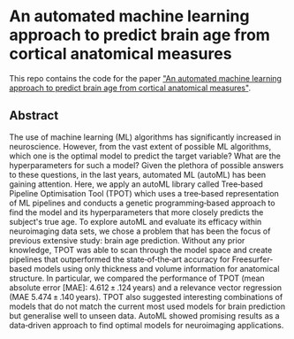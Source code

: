 # An automated machine learning approach to predict brain age from cortical anatomical measures

This repo contains the code for the paper ["An automated machine learning approach to predict brain age from cortical anatomical measures"](https://onlinelibrary.wiley.com/doi/full/10.1002/hbm.25028).

## Abstract
The use of machine learning (ML) algorithms has significantly increased in neuroscience. However, from the vast extent of possible ML algorithms, which one is the optimal model to predict the target variable? What are the hyperparameters for such a model? Given the plethora of possible answers to these questions, in the last years, automated ML (autoML) has been gaining attention. Here, we apply an autoML library called Tree‐based Pipeline Optimisation Tool (TPOT) which uses a tree‐based representation of ML pipelines and conducts a genetic programming‐based approach to find the model and its hyperparameters that more closely predicts the subject's true age. To explore autoML and evaluate its efficacy within neuroimaging data sets, we chose a problem that has been the focus of previous extensive study: brain age prediction. Without any prior knowledge, TPOT was able to scan through the model space and create pipelines that outperformed the state‐of‐the‐art accuracy for Freesurfer‐based models using only thickness and volume information for anatomical structure. In particular, we compared the performance of TPOT (mean absolute error [MAE]: 4.612 ± .124 years) and a relevance vector regression (MAE 5.474 ± .140 years). TPOT also suggested interesting combinations of models that do not match the current most used models for brain prediction but generalise well to unseen data. AutoML showed promising results as a data‐driven approach to find optimal models for neuroimaging applications.
